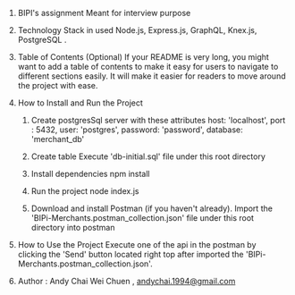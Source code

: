 1. BIPI's assignment
   Meant for interview purpose

2. Technology Stack in used
   Node.js, Express.js, GraphQL, Knex.js, PostgreSQL
   .
3. Table of Contents (Optional)
   If your README is very long, you might want to add a table of contents to make it easy for users to navigate to different sections easily. It will make it easier for readers to move around the project with ease.

4. How to Install and Run the Project

   1. Create postgresSql server with these attributes
      host: 'localhost',
      port : 5432,
      user: 'postgres',
      password: 'password',
      database: 'merchant_db'

   2. Create table
      Execute 'db-initial.sql' file under this root directory

   3. Install dependencies
      npm install

   4. Run the project
      node index.js
      
   5. Download and install Postman (if you haven't already).
      Import the 'BIPi-Merchants.postman_collection.json' file under this root directory into postman

5. How to Use the Project
   Execute one of the api in the postman by clicking the 'Send' button located right top after imported the 'BIPi-Merchants.postman_collection.json'.

6. Author : Andy Chai Wei Chuen , andychai.1994@gmail.com
